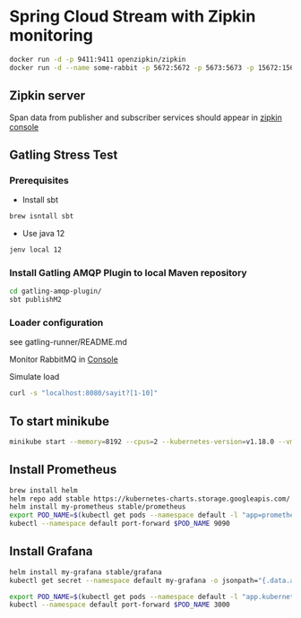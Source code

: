 # Spring Cloud Stream with Zipkin monitoring

```bash
docker run -d -p 9411:9411 openzipkin/zipkin
docker run -d --name some-rabbit -p 5672:5672 -p 5673:5673 -p 15672:15672 rabbitmq:3-management
```

## Zipkin server

Span data from publisher and subscriber services should appear in [zipkin console](http://localhost:9411/zipkin)

## Gatling Stress Test

### Prerequisites

- Install sbt

```bash
brew isntall sbt
```

- Use java 12

```bash
jenv local 12
```

### Install Gatling AMQP Plugin to local Maven repository

```bash
cd gatling-amqp-plugin/
sbt publishM2
```

### Loader configuration

see gatling-runner/README.md

Monitor RabbitMQ in [Console](http://localhost:15672/#/)

Simulate load 
```bash
curl -s "localhost:8080/sayit?[1-10]"
```

## To start minikube

```bash
minikube start --memory=8192 --cpus=2 --kubernetes-version=v1.18.0 --vm-driver=hyperkit --bootstrapper=kubeadm --extra-config=apiserver.enable-admission-plugins="LimitRanger,NamespaceExists,NamespaceLifecycle,ResourceQuota,ServiceAccount,DefaultStorageClass,MutatingAdmissionWebhook"
```

## Install Prometheus

```bash
brew install helm
helm repo add stable https://kubernetes-charts.storage.googleapis.com/
helm install my-prometheus stable/prometheus
export POD_NAME=$(kubectl get pods --namespace default -l "app=prometheus,component=server" -o jsonpath="{.items[0].metadata.name}")
kubectl --namespace default port-forward $POD_NAME 9090
```

## Install Grafana

```bash
helm install my-grafana stable/grafana
kubectl get secret --namespace default my-grafana -o jsonpath="{.data.admin-password}" | base64 --decode ; echo

export POD_NAME=$(kubectl get pods --namespace default -l "app.kubernetes.io/name=grafana,app.kubernetes.io/instance=my-grafana" -o jsonpath="{.items[0].metadata.name}")
kubectl --namespace default port-forward $POD_NAME 3000
```

